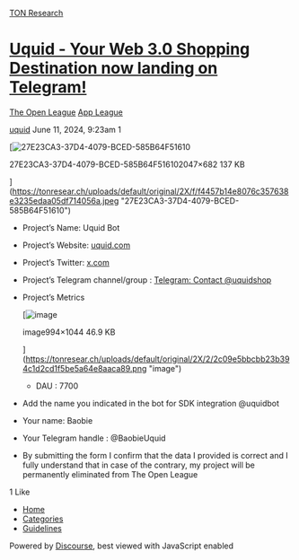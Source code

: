 [TON Research](/)

# [Uquid - Your Web 3.0 Shopping Destination now landing on Telegram!](/t/uquid-your-web-3-0-shopping-destination-now-landing-on-telegram/24833)

[The Open League](/c/the-open-league/app-leaderboard/58)  [App League](/c/the-open-league/app-leaderboard/58) 

    

[uquid](https://tonresear.ch/u/uquid)   June 11, 2024, 9:23am  1

[![27E23CA3-37D4-4079-BCED-585B64F51610](https://tonresear.ch/uploads/default/optimized/2X/f/f4457b14e8076c357638e3235edaa05df714056a_2_690x229.jpeg)

27E23CA3-37D4-4079-BCED-585B64F516102047×682 137 KB

](https://tonresear.ch/uploads/default/original/2X/f/f4457b14e8076c357638e3235edaa05df714056a.jpeg "27E23CA3-37D4-4079-BCED-585B64F51610")

*   Project’s Name: Uquid Bot
    
*   Project’s Website: [uquid.com](http://uquid.com)
    
*   Project’s Twitter: [x.com](http://x.com/uquidcard)
    
*   Project’s Telegram channel/group : [Telegram: Contact @uquidshop](http://t.me/uquidshop)
    
*   Project’s Metrics  
    
    [![image](https://tonresear.ch/uploads/default/optimized/2X/2/2c09e5bbcbb23b394c1d2cd1f5be5a64e8aaca89_2_476x500.png)
    
    image994×1044 46.9 KB
    
    ](https://tonresear.ch/uploads/default/original/2X/2/2c09e5bbcbb23b394c1d2cd1f5be5a64e8aaca89.png "image")
    
    *   DAU : 7700
*   Add the name you indicated in the bot for SDK integration @uquidbot
    
*   Your name: Baobie
    
*   Your Telegram handle : @BaobieUquid
    
*   By submitting the form I confirm that the data I provided is correct and I fully understand that in case of the contrary, my project will be permanently eliminated from The Open League
    

  1 Like

*   [Home](/)
*   [Categories](/categories)
*   [Guidelines](/guidelines)

Powered by [Discourse](https://www.discourse.org), best viewed with JavaScript enabled